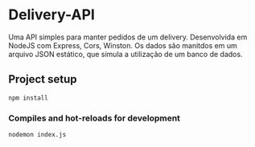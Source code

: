 # Delivery-API
Uma API simples para manter pedidos de um delivery. Desenvolvida em NodeJS com Express, Cors, Winston. Os dados são manitdos em um arquivo JSON estático, que simula a utilização de um banco de dados.

## Project setup
```
npm install
```

### Compiles and hot-reloads for development
```
nodemon index.js
```
